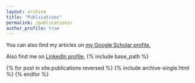 ```yaml
---
layout: archive
title: "Publications"
permalink: /publications/
author_profile: true
---
```


<!---{% if author.googlescholar %}--->
You can also find my articles on <u><a href="{{[author.googlescholar](https://scholar.google.com/citations?user=6DuGsdEAAAAJ&hl=en)}}">my Google Scholar profile</a>.</u>
<!---{% endif %}--->

Also find me on  <u><a href="{{[author.linkedin]}}">LinkedIn profile</a>.</u>
{% include base_path %}

{% for post in site.publications reversed %}
  {% include archive-single.html %}
{% endfor %}
